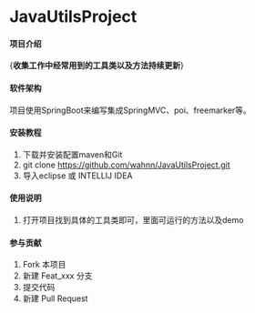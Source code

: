 # JavaUtilsProject

#### 项目介绍
{**收集工作中经常用到的工具类以及方法持续更新**}


#### 软件架构
项目使用SpringBoot来编写集成SpringMVC、poi、freemarker等。


#### 安装教程

1. 下载并安装配置maven和Git
2. git clone https://github.com/wahnn/JavaUtilsProject.git
3. 导入eclipse 或 INTELLIJ IDEA

#### 使用说明

1. 打开项目找到具体的工具类即可，里面可运行的方法以及demo

#### 参与贡献

1. Fork 本项目
2. 新建 Feat_xxx 分支
3. 提交代码
4. 新建 Pull Request


 
